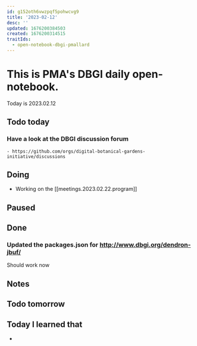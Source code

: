 ```yaml
---
id: g152oth6vwzpqf5pohwcvg9
title: '2023-02-12'
desc: ''
updated: 1676200384503
created: 1676200314515
traitIds:
  - open-notebook-dbgi-pmallard
---
```



# This is PMA's DBGI daily open-notebook.

Today is 2023.02.12

## Todo today

### Have a look at the DBGI discussion forum
    - https://github.com/orgs/digital-botanical-gardens-initiative/discussions
###
###

## Doing

- Working on the [[meetings.2023.02.22.program]]

## Paused

## Done

### Updated the packages.json for http://www.dbgi.org/dendron-jbuf/
Should work now

## Notes

## Todo tomorrow

###
###
###


## Today I learned that

-